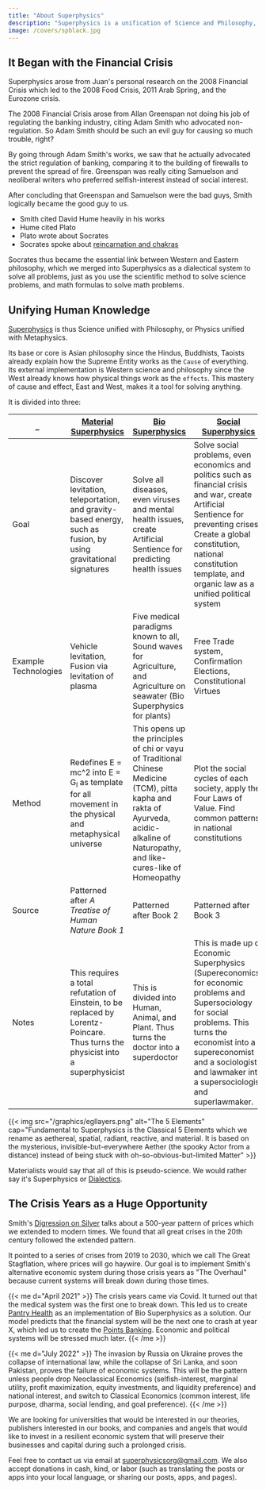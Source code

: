 ```yaml
---
title: "About Superphysics"
description: "Superphysics is a unification of Science and Philosophy, Physics with Metaphysics, Matter with the Aether."
image: /covers/spblack.jpg
---
```




## It Began with the Financial Crisis 

Superphysics arose from Juan's personal research on the 2008 Financial Crisis which led to the 2008 Food Crisis, 2011 Arab Spring, and the Eurozone crisis.

The 2008 Financial Crisis arose from Allan Greenspan not doing his job of regulating the banking industry, citing Adam Smith who advocated non-regulation. So Adam Smith should be such an evil guy for causing so much trouble, right?

By going through Adam Smith's works, we saw that he actually advocated the strict regulation of banking, comparing it to the building of firewalls to prevent the spread of fire. Greenspan was really citing Samuelson and neoliberal writers who preferred selfish-interest instead of social interest.

After concluding that Greenspan and Samuelson were the bad guys, Smith logically became the good guy to us. 
- Smith cited David Hume heavily in his works
- Hume cited Plato
- Plato wrote about Socrates
- Socrates spoke about [reincarnation and chakras](/research/socrates/simple-republic/book-10/chapter-4)

Socrates thus became the essential link between Western and Eastern philosophy, which we merged into Superphysics as a dialectical system to solve all problems, just as you use the scientific method to solve science problems, and math formulas to solve math problems.

<!-- - Socrates cited Timaeus for the nature of Physics
- Kepler cited Pythagoras
- Descartes cited both Pythagoras and Timaeus -->



## Unifying Human Knowledge

[Superphysics](/superphysics/what-is-superphysics) is thus Science unified with Philosophy, or Physics unified with Metaphysics. 

Its base or core is Asian philosophy since the Hindus, Buddhists, Taoists already explain how the Supreme Entity works as the `Cause` of everything. Its external implementation is Western science and philosophy since the West already knows how physical things work as the `effects`. This mastery of cause and effect, East and West, makes it a tool for solving anything.  

It is divided into three:


_ | [Material Superphysics](/material) | [Bio Superphysics](/bio) | [Social Superphysics](/social)
--- | --- | --- | ---
Goal | Discover levitation, teleportation, and gravity-based energy, such as fusion, by using gravitational signatures | Solve all diseases, even viruses and mental health issues, create Artificial Sentience for predicting health issues  | Solve social problems, even economics and politics such as financial crisis and war, create Artificial Sentience for preventing crises. Create a global constitution, national constitution template, and organic law as a unified political system
Example Technologies | Vehicle levitation, Fusion via levitation of plasma | Five medical paradigms known to all, Sound waves for Agriculture, and Agriculture on seawater (Bio Superphysics for plants) | Free Trade system, Confirmation Elections, Constitutional Virtues 
Method | Redefines E = mc^2  into E = G<sub>l</sub>  as template for all movement in the physical and metaphysical universe | This opens up the principles of chi or vayu of Traditional Chinese Medicine (TCM), pitta kapha and rakta of Ayurveda, acidic-alkaline of Naturopathy, and like-cures-like of Homeopathy | Plot the social cycles of each society, apply the Four Laws of Value. Find common patterns in national constitutions
Source | Patterned after *A Treatise of Human Nature Book 1* | Patterned after Book 2 | Patterned after Book 3
Notes | This requires a total refutation of Einstein, to be replaced by Lorentz-Poincare. Thus turns the physicist into a superphysicist  | This is divided into Human, Animal, and Plant. Thus turns the doctor into a superdoctor | This is made up of Economic Superphysics (Supereconomics) for economic problems and Supersociology for social problems. This turns the economist into a supereconomist and a sociologist and lawmaker into a supersociologist and superlawmaker.

<!-- While "medical science" is based on Western medicine, "Human Bio Superphysics" is based on a combination of Western medicine, TCM, Ayurveda, naturopathy, and homeopathy,  -->

{{< img src="/graphics/egllayers.png" alt="The 5 Elements" cap="Fundamental to Superphysics is the Classical 5 Elements which we rename as aethereal, spatial, radiant, reactive, and material. It is based on the mysterious, invisible-but-everywhere Aether (the spooky Actor from a distance) instead of being stuck with oh-so-obvious-but-limited Matter" >}}


Materialists would say that all of this is pseudo-science. We would rather say it's Superphysics or [Dialectics](/superphysics/socratic-dialectics).


## The Crisis Years as a Huge Opportunity

Smith's [Digression on Silver](/research/smith/wealth-of-nations/book-1/chapter-11/part-3b-d1a1/) talks about a 500-year pattern of prices which we extended to modern times. We found that all great crises in the 20th century followed the extended pattern.

It pointed to a series of crises from 2019 to 2030, which we call The Great Stagflation, where prices will go haywire. Our goal is to implement Smith's alternative economic system during those crisis years as "The Overhaul" because current systems will break down during those times.


{{< me d="April 2021" >}}
The crisis years came via Covid. It turned out that the medical system was the first one to break down. This led us to create [Pantry Health](https://pantrypoints.com/health) as an implementation of Bio Superphysics as a solution. Our model predicts that the financial system will be the next one to crash at year X, which led us to create the [Points Banking](https://pantrypoints.com/banking). Economic and political systems will be stressed much later.
{{< /me >}}


{{< me d="July 2022" >}}
The invasion by Russia on Ukraine proves the collapse of international law, while the collapse of Sri Lanka, and soon Pakistan, proves the failure of economic systems. This will be the pattern unless people drop Neoclassical Economics (selfish-interest, marginal utility, profit maximization, equity investments, and liquidity preference) and national interest, and switch to Classical Economics (common interest, life purpose, dharma, social lending, and goal preference).
{{< /me >}}


We are looking for universities that would be interested in our theories, publishers interested in our books, and companies and angels that would like to invest in a resilient economic system that will preserve their businesses and capital during such a prolonged crisis. 

Feel free to contact us via email at superphysicsorg@gmail.com. We also accept donations in cash, kind, or labor (such as translating the posts or apps into your local language, or sharing our posts, apps, and pages). 

<!-- Every contribution earns points which are relative to other contributions. -->
